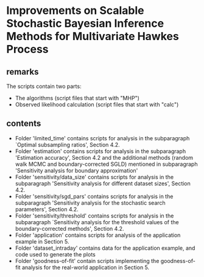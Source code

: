 # Improvements on Scalable Stochastic Bayesian Inference Methods for Multivariate Hawkes Process


## remarks

The scripts contain two parts:
- The algorithms (script files that start with "MHP")
- Observed likelihood calculation (script files that start with "calc")

## contents

- Folder 'limited_time' contains scripts for analysis in the subparagraph `Optimal subsampling ratios', Section 4.2.
- Folder 'estimation' contains scripts for analysis in the subparagraph 'Estimation accuracy', Section 4.2 and the additional methods (random walk MCMC and boundary-corrected SGLD) mentioned in subparagraph 'Sensitivity analysis for boundary approximation'
- Folder 'sensitivity/data_size' contains scripts for analysis in the subparagraph 'Sensitivity analysis for different dataset sizes', Section 4.2.
- Folder 'sensitivity/sgd_pars' contains scripts for analysis in the subparagraph 'Sensitivity analysis for the stochastic search parameters', Section 4.2.
- Folder 'sensitivity/threshold' contains scripts for analysis in the subparagraph `Sensitivity analysis for the threshold values of the boundary-corrected methods', Section 4.2.
- Folder 'application' contains scripts for analysis of the application example in Section 5.
- Folder 'dataset_intraday' contains data for the application example, and code used to generate the plots
- Folder 'goodness-of-fit' contain scripts implementing the goodness-of-fit analysis for the real-world application in Section 5.
